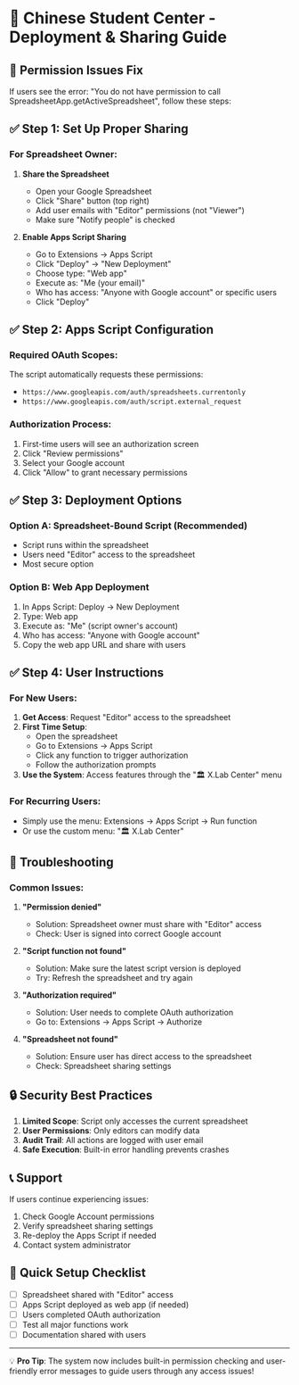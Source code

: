 # 🚀 Chinese Student Center - Deployment & Sharing Guide

## 🔐 Permission Issues Fix

If users see the error: "You do not have permission to call SpreadsheetApp.getActiveSpreadsheet", follow these steps:

## ✅ Step 1: Set Up Proper Sharing

### For Spreadsheet Owner:

1. **Share the Spreadsheet**
   - Open your Google Spreadsheet
   - Click "Share" button (top right)
   - Add user emails with "Editor" permissions (not "Viewer")
   - Make sure "Notify people" is checked

2. **Enable Apps Script Sharing**
   - Go to Extensions → Apps Script
   - Click "Deploy" → "New Deployment"
   - Choose type: "Web app"
   - Execute as: "Me (your email)"
   - Who has access: "Anyone with Google account" or specific users
   - Click "Deploy"

## ✅ Step 2: Apps Script Configuration

### Required OAuth Scopes:
The script automatically requests these permissions:
- `https://www.googleapis.com/auth/spreadsheets.currentonly`
- `https://www.googleapis.com/auth/script.external_request`

### Authorization Process:
1. First-time users will see an authorization screen
2. Click "Review permissions"
3. Select your Google account
4. Click "Allow" to grant necessary permissions

## ✅ Step 3: Deployment Options

### Option A: Spreadsheet-Bound Script (Recommended)
- Script runs within the spreadsheet
- Users need "Editor" access to the spreadsheet
- Most secure option

### Option B: Web App Deployment
1. In Apps Script: Deploy → New Deployment
2. Type: Web app
3. Execute as: "Me" (script owner's account)
4. Who has access: "Anyone with Google account"
5. Copy the web app URL and share with users

## ✅ Step 4: User Instructions

### For New Users:
1. **Get Access**: Request "Editor" access to the spreadsheet
2. **First Time Setup**:
   - Open the spreadsheet
   - Go to Extensions → Apps Script
   - Click any function to trigger authorization
   - Follow the authorization prompts
3. **Use the System**: Access features through the "🏛️ X.Lab Center" menu

### For Recurring Users:
- Simply use the menu: Extensions → Apps Script → Run function
- Or use the custom menu: "🏛️ X.Lab Center"

## 🔧 Troubleshooting

### Common Issues:

1. **"Permission denied"**
   - Solution: Spreadsheet owner must share with "Editor" access
   - Check: User is signed into correct Google account

2. **"Script function not found"**
   - Solution: Make sure the latest script version is deployed
   - Try: Refresh the spreadsheet and try again

3. **"Authorization required"**
   - Solution: User needs to complete OAuth authorization
   - Go to: Extensions → Apps Script → Authorize

4. **"Spreadsheet not found"**
   - Solution: Ensure user has direct access to the spreadsheet
   - Check: Spreadsheet sharing settings

## 🔒 Security Best Practices

1. **Limited Scope**: Script only accesses the current spreadsheet
2. **User Permissions**: Only editors can modify data
3. **Audit Trail**: All actions are logged with user email
4. **Safe Execution**: Built-in error handling prevents crashes

## 📞 Support

If users continue experiencing issues:
1. Check Google Account permissions
2. Verify spreadsheet sharing settings
3. Re-deploy the Apps Script if needed
4. Contact system administrator

## 🎯 Quick Setup Checklist

- [ ] Spreadsheet shared with "Editor" access
- [ ] Apps Script deployed as web app (if needed)
- [ ] Users completed OAuth authorization
- [ ] Test all major functions work
- [ ] Documentation shared with users

---

💡 **Pro Tip**: The system now includes built-in permission checking and user-friendly error messages to guide users through any access issues!
